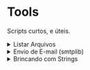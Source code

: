 # Tools
Scripts curtos, e úteis.

<details>
  <summary> Listar Arquivos </summary><br>

O código lista todos arquivos disponiveis em uma pasta(de sua preferencia).<br>

O script le o nome dos arquivos presentes, e usando with open, armazena toda informação em um arquivo de texto.<br>

```python
import glob # Módulo glob

# PROCURA NO DIRETORIO TODOS ARQUIVOS.
listar_arquivo = glob.glob('*.*') # No trecho " glob.glob('*.*') " Existem dois asteriscos:
    # 1º Nome do Arquivo
    # 2° Nome da Extensão

with open("Lista_Nome_Arquivos.txt","w") as f:
    for linha in listar_arquivo:
        f.write(linha+"\n")
```

  Para instalar o módulo digite:<br>
  ```  $ pip install glob2  ```
  
</details>

<details>
  <summary>Envio de E-mail (smtplib)</summary><br>
  
  Envia e-mail via Python.<br>

```python
import smtplib

server = smtplib.SMTP('smtp.gmail.com:587') # GOOGLE
#server = smtplib.SMTP("smtp.live.com:587") # OUTLOOK

server.starttls()
endmail = "" # SEU ENDEREÇO DE E-MAIL 
pswd = "" # SUA SENHA
from_mail = "" # ENDEREÇO DE E-MAIL PARA ENVIO
server.login(endmail,pswd)
try: 
#cria uma variavel com o corpo da mensagem
    message = ('Variavel responsavel pelo armazenamento da mensagem')
    server.sendmail(endmail, from_mail ,message)
    print("Mensagem enviada com sucesso") 
# Caso haja queda na conexao de email, realize o login novamente    
except smtplib.SMTPServerDisconnected:
    print("Erro de conexao SMTPServerDisconnected")
    server.starttls()
    server.ehlo()
    server.login(endmail,pswd)     
```

  Para instalar o módulo digite:<br>
  ```  $ pip install smtp   ```

</details>
<details>
  <summary>Brincando com Strings</summary><br>
  <details>
    <summary>- Letreiro</summary><br>

Esse código "simula" um letreiro de led.

![](Codigo_Python/Letreiro/letreiro.gif)

```python
#!/usr/local/bin/python
# -*- coding: utf-8 -*-

from os import system
from time import sleep

texto = "Python é uma linguagem de programação de alto nível,[4] interpretada, de script, imperativa, orientada a objetos, funcional, de tipagem dinâmica e forte. Foi lançada por Guido van Rossum em 1991.[1] Atualmente possui um modelo de desenvolvimento comunitário, aberto e gerenciado pela organização sem fins lucrativos Python Software Foundation. Apesar de várias partes da linguagem possuírem padrões e especificações formais, a linguagem como um todo não é formalmente especificada. O padrão de facto é a implementação CPython. A linguagem foi projetada com a filosofia de enfatizar a importância do esforço do programador sobre o esforço computacional. Prioriza a legibilidade do código sobre a velocidade ou expressividade. Combina uma sintaxe concisa e clara com os recursos poderosos de sua biblioteca padrão e por módulos e frameworks desenvolvidos por terceiros. "
#texto.encode('utf-8')
comeco = 0
fim = 30
while fim < len(texto):
	comeco += 1
	fim += 1
	system('clear')
	sleep(0.2)
	print("|{}|".format(texto[comeco:fim]))
  ```
  </details>
</details>
